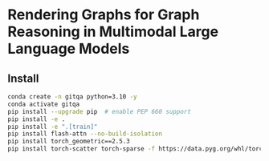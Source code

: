 # Rendering Graphs for Graph Reasoning in Multimodal Large Language Models

## Install
```bash
conda create -n gitqa python=3.10 -y
conda activate gitqa
pip install --upgrade pip  # enable PEP 660 support
pip install -e .
pip install -e ".[train]"
pip install flash-attn --no-build-isolation
pip install torch_geometric==2.5.3
pip install torch-scatter torch-sparse -f https://data.pyg.org/whl/torch-2.0.1+cu117.html
```

